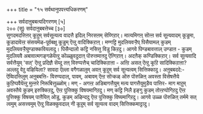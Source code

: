 +++
title = "१५ सर्वथानुपपत्त्यधिकरणम्"

+++
सर्वदाऩुबबत्यदिगरणम् [५]  
२०० (सू) सर्वदाऩुबबत्तेच्च [३०]  
सुगदमदत्तिऩर् कूऱुम् सर्वसूऩ्यत्व वादत्तै इदिल् निरसऩम् सॆय्गिऱार्। मात्यमिगऩ् सॊऩ्ऩ सर्व सूऩ्यवादम् कूडुमा, कूडादावॆऩ्ऱ संसयमॆऴ-पूर्वबक्षु कूडुम् ऎऩ्ऱु वादिक्किऱाऩ्। मण्गट्टि मुदलियवऱ्ऱैप् पिसैयामल् कुडम् मुदलियवऱ्ऱैयुण्डाक्कवियलादु। पिसैन्दालो कट्टि नसित्तु विडु किऱदु। आगवे पिण्डबावत्ताल् उण्डाऩ - कुडम् मुदलियवै अबावात्मगङ्गळेयॆऩ्ऱु कॊळ्ळुवदुदाऩ् पॊरुत्तमाऩदु ऎऩ्गिऱाऩ्। अदऩैक् कण्डिक्किऱार्। सर्व सूऩ्यवादि सर्वत्तैयुम् 'सत्' ऎऩ्ऱु प्रदिज्ञै सॆय्दु तऩ् विरुप्पत्तैच् चादिक्किऱाऩा - अऩ्ऱि असत् ऎऩ्ऱु कूऱि सादिक्किऱाऩा? अल्लदु वेऱु वऴियिला? सावदा ऎल्ला वगैगळालुम् अवऩ् कूऱुम् सर्व सूऩ्यत्वम् सित्तिक्कादु। अऩुबबददे:- ऎव्विदत्तिलुम् अऩुबबत्ति- यिरुप्पदाल्, पावम्, अबावम् ऎऩ्ऱ सॊऱ्कळ् ऒरु पॊरुळिऩ् अवस्ता विसेषत्तैये कुऱिप्पवैयॆऩ्ऱु मुऩ्ऩरे निरूबित्तुळ्ळोम्। मण् - अगऩ्ऱ अडिबागत्तैयुम् मत्य पागत्तैयुमुडैय पात्तिर- माग माऱुम् अवस्तैये कुडम् इरुक्किऱदु, ऎऩ्ऱ पुत्तिक्कु विषयमागिऱदु। मण् कट्टि निलै इङ्गु कुडम् तोऩ्ऱप्पोगिऱदु ऎऩ्ऱ पुत्तिक्कु विषयम् पाऩैयिऩ् ओडु, कुडम् अऴिन्ददु ऎऩ्ऱ पुत्तिक्कु विष्यमागिऱदु। आगवे उळ्ळ पॊरुळिऩ् तर्ममे सत् त्वमुम् असत्त्वमुम् ऎऩ्ऱु विळक्कुवदाल् नी कूऱुम् सर्व सूऩ्यत्व वादम् सित्तिक्कमाट्टादु।

